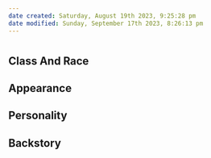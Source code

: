 ```yaml
---
date created: Saturday, August 19th 2023, 9:25:28 pm
date modified: Sunday, September 17th 2023, 8:26:13 pm
---
```

# 
## Class And Race

## Appearance

## Personality

## Backstory
